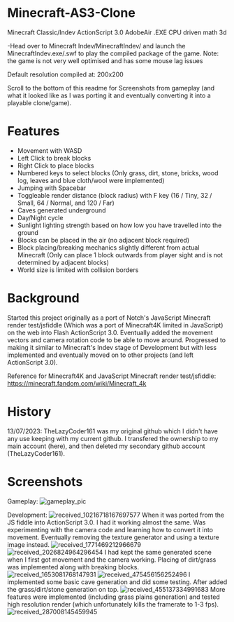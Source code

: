 # Minecraft-AS3-Clone
Minecraft Classic/Indev ActionScript 3.0 AdobeAir .EXE CPU driven math 3d

-Head over to Minecraft Indev/MinecraftIndev/ and launch the MinecraftIndev.exe/.swf to play the compiled package of the game.
Note: the game is not very well optimised and has some mouse lag issues

Default resolution compiled at: 200x200

Scroll to the bottom of this readme for Screenshots from gameplay (and what it looked like as I was porting it and eventually converting it into a playable clone/game).

# Features
- Movement with WASD
- Left Click to break blocks
- Right Click to place blocks
- Numbered keys to select blocks (Only grass, dirt, stone, bricks, wood log, leaves and blue cloth/wool were implemented)
- Jumping with Spacebar
- Toggleable render distance (block radius) with F key (16 / Tiny, 32 / Small, 64 / Normal, and 120 / Far)
- Caves generated underground
- Day/Night cycle
- Sunlight lighting strength based on how low you have travelled into the ground
- Blocks can be placed in the air (no adjacent block required)
- Block placing/breaking mechanics slightly different from actual Minecraft (Only can place 1 block outwards from player sight and is not determined by adjacent blocks)
- World size is limited with collision borders

# Background
Started this project originally as a port of Notch's JavaScript Minecraft render test/jsfiddle (Which was a port of Minecraft4K limited in JavaScript) on the web into Flash ActionScript 3.0.
Eventually added the movement vectors and camera rotation code to be able to move around.
Progressed to making it similar to Minecraft's Indev stage of Development but with less implemented and eventually moved on to other projects (and left ActionScript 3.0).

Reference for Minecraft4K and JavaScript Minecraft render test/jsfiddle: https://minecraft.fandom.com/wiki/Minecraft_4k

# History
13/07/2023: TheLazyCoder161 was my original github which I didn't have any use keeping with my current github. I transfered the ownership to my main account (here), and then deleted my secondary github account (TheLazyCoder161).

# Screenshots
Gameplay:
![gameplay_pic](https://github.com/StephenBirsa/Minecraft-AS3-Clone/assets/27788517/c1bbd646-a8c9-46ed-9e8c-54746525370e)

Development:
![received_10216718167697577](https://github.com/StephenBirsa/Minecraft-AS3-Clone/assets/27788517/3ec435fe-b869-4be1-a64e-dff795b8ae34)
When it was ported from the JS fiddle into ActionScript 3.0.
I had it working almost the same. Was experimenting with the camera code and learning how to convert it into movement. Eventually removing the texture generator and using a texture image instead.
![received_1771469212966679](https://github.com/StephenBirsa/Minecraft-AS3-Clone/assets/27788517/ffc6118d-94b8-4d7f-bf39-67204d7603c4)
![received_2026824964296454](https://github.com/StephenBirsa/Minecraft-AS3-Clone/assets/27788517/353858c5-0099-4012-aeb1-ab5b745fbdd2)
I had kept the same generated scene when I first got movement and the camera working. Placing of dirt/grass was implemented along with breaking blocks.
![received_1653081768147931](https://github.com/StephenBirsa/Minecraft-AS3-Clone/assets/27788517/15e43ee0-6432-4eda-9b45-b7b61cf6e54d)
![received_475456156252496](https://github.com/StephenBirsa/Minecraft-AS3-Clone/assets/27788517/b53c8c3b-cf2c-4abd-9005-99f614a3d988)
I implemented some basic cave generation and did some testing.
After added the grass/dirt/stone generation on top.
![received_455137334991683](https://github.com/StephenBirsa/Minecraft-AS3-Clone/assets/27788517/5d8cb7f6-5b0c-4e62-a272-644459925673)
More features were implemented (including grass plains generation) and tested high resolution render (which unfortunately kills the framerate to 1-3 fps).
![received_287008145459945](https://github.com/StephenBirsa/Minecraft-AS3-Clone/assets/27788517/cda9a392-4a9e-40d5-ab19-579fee00998d)
